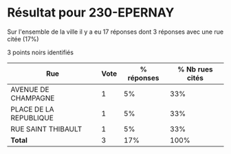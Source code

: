 # Résultat pour 230-EPERNAY

Sur l'ensemble de la ville il y a eu 17 réponses dont 3 réponses avec une rue citée (17%)

3 points noirs identifiés

| Rue | Vote | % réponses | % Nb rues cités|
|-----|------|------------|----------------|
| AVENUE DE CHAMPAGNE | 1 | 5% | 33%|
| PLACE DE LA REPUBLIQUE | 1 | 5% | 33%|
| RUE SAINT THIBAULT | 1 | 5% | 33%|
| **Total** | 3 | 17% | 100%|

